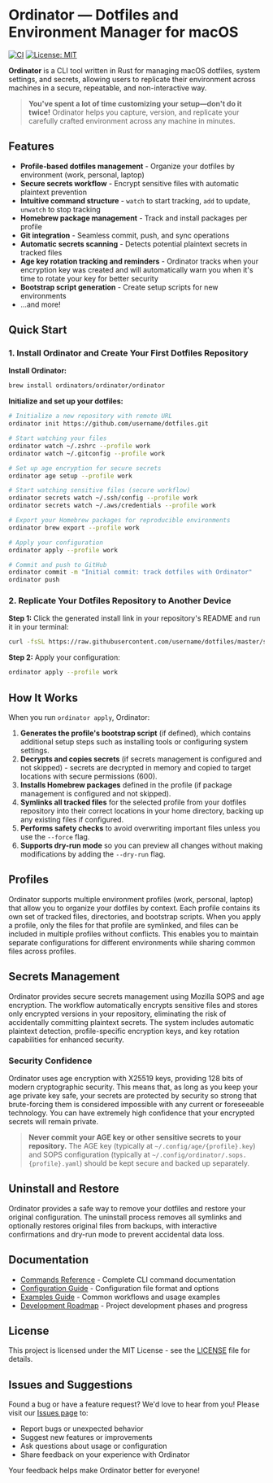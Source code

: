 # Ordinator — Dotfiles and Environment Manager for macOS

[![CI](https://github.com/ordinators/ordinator/workflows/CI/badge.svg)](https://github.com/ordinators/ordinator/actions)
[![License: MIT](https://img.shields.io/badge/License-MIT-yellow.svg)](https://opensource.org/licenses/MIT)

**Ordinator** is a CLI tool written in Rust for managing macOS dotfiles, system settings, and secrets, allowing users to replicate their environment across machines in a secure, repeatable, and non-interactive way.

> **You've spent a lot of time customizing your setup—don't do it twice!** Ordinator helps you capture, version, and replicate your carefully crafted environment across any machine in minutes.

## Features

- **Profile-based dotfiles management** - Organize your dotfiles by environment (work, personal, laptop)
- **Secure secrets workflow** - Encrypt sensitive files with automatic plaintext prevention
- **Intuitive command structure** - `watch` to start tracking, `add` to update, `unwatch` to stop tracking
- **Homebrew package management** - Track and install packages per profile
- **Git integration** - Seamless commit, push, and sync operations
- **Automatic secrets scanning** - Detects potential plaintext secrets in tracked files
- **Age key rotation tracking and reminders** - Ordinator tracks when your encryption key was created and will automatically warn you when it's time to rotate your key for better security
- **Bootstrap script generation** - Create setup scripts for new environments
- ...and more!

## Quick Start

### 1. Install Ordinator and Create Your First Dotfiles Repository

**Install Ordinator:**
```bash
brew install ordinators/ordinator/ordinator
```

**Initialize and set up your dotfiles:**
```bash
# Initialize a new repository with remote URL
ordinator init https://github.com/username/dotfiles.git

# Start watching your files
ordinator watch ~/.zshrc --profile work
ordinator watch ~/.gitconfig --profile work

# Set up age encryption for secure secrets
ordinator age setup --profile work

# Start watching sensitive files (secure workflow)
ordinator secrets watch ~/.ssh/config --profile work
ordinator secrets watch ~/.aws/credentials --profile work

# Export your Homebrew packages for reproducible environments
ordinator brew export --profile work

# Apply your configuration
ordinator apply --profile work

# Commit and push to GitHub
ordinator commit -m "Initial commit: track dotfiles with Ordinator"
ordinator push
```

### 2. Replicate Your Dotfiles Repository to Another Device

**Step 1:** Click the generated install link in your repository's README and run it in your terminal:
```bash
curl -fsSL https://raw.githubusercontent.com/username/dotfiles/master/scripts/install.sh | sh
```

**Step 2:** Apply your configuration:
```bash
ordinator apply --profile work
```

## How It Works

When you run `ordinator apply`, Ordinator:

1. **Generates the profile's bootstrap script** (if defined), which contains additional setup steps such as installing tools or configuring system settings.
2. **Decrypts and copies secrets** (if secrets management is configured and not skipped) - secrets are decrypted in memory and copied to target locations with secure permissions (600).
3. **Installs Homebrew packages** defined in the profile (if package management is configured and not skipped).
4. **Symlinks all tracked files** for the selected profile from your dotfiles repository into their correct locations in your home directory, backing up any existing files if configured.
5. **Performs safety checks** to avoid overwriting important files unless you use the `--force` flag.
6. **Supports dry-run mode** so you can preview all changes without making modifications by adding the `--dry-run` flag.


## Profiles

Ordinator supports multiple environment profiles (work, personal, laptop) that allow you to organize your dotfiles by context. Each profile contains its own set of tracked files, directories, and bootstrap scripts. When you apply a profile, only the files for that profile are symlinked, and files can be included in multiple profiles without conflicts. This enables you to maintain separate configurations for different environments while sharing common files across profiles.

## Secrets Management

Ordinator provides secure secrets management using Mozilla SOPS and age encryption. The workflow automatically encrypts sensitive files and stores only encrypted versions in your repository, eliminating the risk of accidentally committing plaintext secrets. The system includes automatic plaintext detection, profile-specific encryption keys, and key rotation capabilities for enhanced security.

### Security Confidence

Ordinator uses age encryption with X25519 keys, providing 128 bits of modern cryptographic security. This means that, as long as you keep your age private key safe, your secrets are protected by security so strong that brute-forcing them is considered impossible with any current or foreseeable technology. You can have extremely high confidence that your encrypted secrets will remain private.

> **Never commit your AGE key or other sensitive secrets to your repository.**
> The AGE key (typically at `~/.config/age/{profile}.key`) and SOPS configuration (typically at `~/.config/ordinator/.sops.{profile}.yaml`) should be kept secure and backed up separately.

## Uninstall and Restore

Ordinator provides a safe way to remove your dotfiles and restore your original configuration. The uninstall process removes all symlinks and optionally restores original files from backups, with interactive confirmations and dry-run mode to prevent accidental data loss.

## Documentation

- [Commands Reference](COMMANDS.md) - Complete CLI command documentation
- [Configuration Guide](CONFIGURATION.md) - Configuration file format and options
- [Examples Guide](EXAMPLES.md) - Common workflows and usage examples
- [Development Roadmap](DEVELOPMENT_ROADMAP.md) - Project development phases and progress

## License

This project is licensed under the MIT License - see the [LICENSE](LICENSE) file for details.

## Issues and Suggestions

Found a bug or have a feature request? We'd love to hear from you! Please visit our [Issues page](https://github.com/ordinators/ordinator/issues) to:

- Report bugs or unexpected behavior
- Suggest new features or improvements
- Ask questions about usage or configuration
- Share feedback on your experience with Ordinator

Your feedback helps make Ordinator better for everyone!